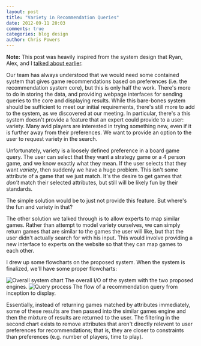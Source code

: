 ```yaml
---
layout: post
title: "Variety in Recommendation Queries"
date: 2012-09-11 20:03
comments: true
categories: blog design
author: Chris Powers
---
```


**Note:** This post was heavily inspired from the system design that Ryan, Alex, and I [talked about earlier](/blog/2012/09/07/meeting-7/).

Our team has always understood that we would need some contained system that 
gives game recommendations based on preferences (i.e. the recommendation 
system core), but this is only half the work. There's more to do in storing 
the data, and providing webpage interfaces for sending queries to the core 
and displaying results. While this bare-bones system should be sufficient to 
meet our initial requirements, there's still more to add to the system, as we 
discovered at our meeting. In particular, there's a this system doesn't 
provide a feature that an expert could provide to a user: variety. Many avid 
players are interested in trying something new, even if it is further away 
from their preferences. We want to provide an option to the user to request 
variety in the search.

Unfortunately, variety is a loosely defined preference in a board game query. 
The user can select that they want a strategy game or a 4 person game, and we 
know exactly what they mean. If the user selects that they want *variety*, 
then suddenly we have a huge problem. This isn't some attribute of a game that 
we just match. It's the desire to get games that *don't* match their selected 
attributes, but still will be likely fun by their standards.

The simple solution would be to just not provide this feature. But where's the 
fun and variety in that?

The other solution we talked through is to allow experts to map similar games. 
Rather than attempt to model variety ourselves, we can simply return games 
that are similar to the games the user will like, but that the user didn't 
actually search for with his input. This would involve providing a new 
interface to experts on the website so that they can map games to each other.

I drew up some flowcharts on the proposed system. When the system is 
finalized, we'll have some proper flowcharts:

![Overall system chart](/images/diagrams/Board%20Ultimatum%20Flow.jpeg)
The overall I/O of the system with the two proposed engines.
![Query process](images/diagrams/Query%20Flow.jpeg)
The flow of a recommendation query from inception to display.

Essentially, instead of returning games matched by attributes immediately, 
some of these results are then passed into the similar games engine and then 
the mixture of results are returned to the user. The filtering in the second 
chart exists to remove attributes that aren't directly relevent to user 
preferences for recommendations; that is, they are closer to constraints than 
preferences (e.g. number of players, time to play).